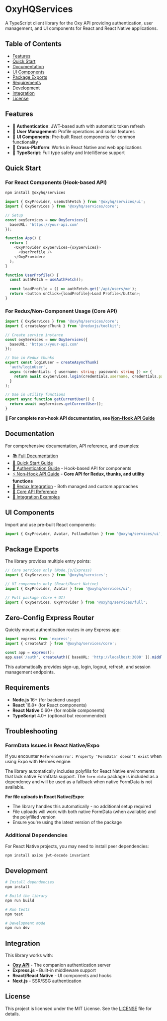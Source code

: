 # OxyHQServices

A TypeScript client library for the Oxy API providing authentication, user management, and UI components for React and React Native applications.

## Table of Contents

- [Features](#features)
- [Quick Start](#quick-start)
- [Documentation](#documentation)
- [UI Components](#ui-components)
- [Package Exports](#package-exports)
- [Requirements](#requirements)
- [Development](#development)
- [Integration](#integration)
- [License](#license)

## Features

- 🔐 **Authentication**: JWT-based auth with automatic token refresh
- 👥 **User Management**: Profile operations and social features
- 🎨 **UI Components**: Pre-built React components for common functionality
- 📱 **Cross-Platform**: Works in React Native and web applications
- 🔧 **TypeScript**: Full type safety and IntelliSense support

## Quick Start

### For React Components (Hook-based API)

```bash
npm install @oxyhq/services
```

```typescript
import { OxyProvider, useAuthFetch } from '@oxyhq/services/ui';
import { OxyServices } from '@oxyhq/services/core';

// Setup
const oxyServices = new OxyServices({
  baseURL: 'https://your-api.com'
});

function App() {
  return (
    <OxyProvider oxyServices={oxyServices}>
      <UserProfile />
    </OxyProvider>
  );
}

function UserProfile() {
  const authFetch = useAuthFetch();
  
  const loadProfile = () => authFetch.get('/api/users/me');
  return <button onClick={loadProfile}>Load Profile</button>;
}
```

### For Redux/Non-Component Usage (Core API)

```typescript
import { OxyServices } from '@oxyhq/services/core';
import { createAsyncThunk } from '@reduxjs/toolkit';

// Create service instance
const oxyServices = new OxyServices({
  baseURL: 'https://your-api.com'
});

// Use in Redux thunks
export const loginUser = createAsyncThunk(
  'auth/loginUser',
  async (credentials: { username: string; password: string }) => {
    return await oxyServices.login(credentials.username, credentials.password);
  }
);

// Use in utility functions
export async function getCurrentUser() {
  return await oxyServices.getCurrentUser();
}
```

**📖 For complete non-hook API documentation, see [Non-Hook API Guide](./docs/NON_HOOK_API_GUIDE.md)**

## Documentation

For comprehensive documentation, API reference, and examples:

- [📚 Full Documentation](./docs/README.md)
- [🚀 Quick Start Guide](./docs/quick-start.md)
- [🔐 Authentication Guide](./docs/AUTHENTICATION.md) - Hook-based API for components
- [⚡ Non-Hook API Guide](./docs/NON_HOOK_API_GUIDE.md) - **Core API for Redux, thunks, and utility functions**
- [🔧 Redux Integration](./docs/redux-integration.md) - Both managed and custom approaches
- [🔗 Core API Reference](./docs/core-api.md)
- [💼 Integration Examples](./docs/examples/)

## UI Components

Import and use pre-built React components:

```typescript
import { OxyProvider, Avatar, FollowButton } from '@oxyhq/services/ui';
```

## Package Exports

The library provides multiple entry points:

```typescript
// Core services only (Node.js/Express)
import { OxyServices } from '@oxyhq/services';

// UI components only (React/React Native)
import { OxyProvider, Avatar } from '@oxyhq/services/ui';

// Full package (Core + UI)
import { OxyServices, OxyProvider } from '@oxyhq/services/full';
```

## Zero-Config Express Router

Quickly mount authentication routes in any Express app:

```typescript
import express from 'express';
import { createAuth } from '@oxyhq/services/core';

const app = express();
app.use('/auth', createAuth({ baseURL: 'http://localhost:3000' }).middleware());
```

This automatically provides sign-up, login, logout, refresh, and session management endpoints.

## Requirements

- **Node.js** 16+ (for backend usage)
- **React** 16.8+ (for React components)
- **React Native** 0.60+ (for mobile components)
- **TypeScript** 4.0+ (optional but recommended)

## Troubleshooting

### FormData Issues in React Native/Expo

If you encounter `ReferenceError: Property 'FormData' doesn't exist` when using Expo with Hermes engine:

The library automatically includes polyfills for React Native environments that lack native FormData support. The `form-data` package is included as a dependency and will be used as a fallback when native FormData is not available.

**For file uploads in React Native/Expo:**
- The library handles this automatically - no additional setup required
- File uploads will work with both native FormData (when available) and the polyfilled version
- Ensure you're using the latest version of the package

### Additional Dependencies

For React Native projects, you may need to install peer dependencies:

```bash
npm install axios jwt-decode invariant
```

## Development

```bash
# Install dependencies
npm install

# Build the library
npm run build

# Run tests
npm test

# Development mode
npm run dev
```

## Integration

This library works with:
- **[Oxy API](../oxy-api/)** - The companion authentication server
- **Express.js** - Built-in middleware support
- **React/React Native** - UI components and hooks
- **Next.js** - SSR/SSG authentication

## License

This project is licensed under the MIT License. See the [LICENSE](LICENSE) file for details.
